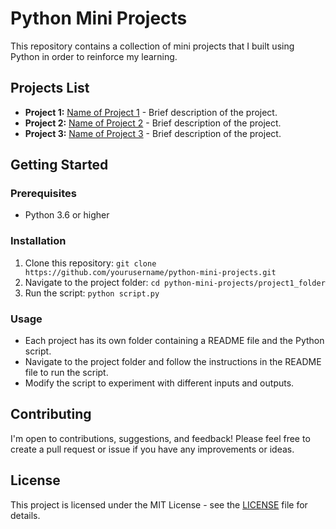 <!DOCTYPE html>
<html>
  <head>
    <meta charset="UTF-8">
  </head>
  <body>
    <h1>Python Mini Projects</h1>
    <p>This repository contains a collection of mini projects that I built using Python in order to reinforce my learning.</p>
    <h2>Projects List</h2>
    <ul>
      <li><strong>Project 1:</strong> <a href="/project1_folder">Name of Project 1</a> - Brief description of the project.</li>
      <li><strong>Project 2:</strong> <a href="/project2_folder">Name of Project 2</a> - Brief description of the project.</li>
      <li><strong>Project 3:</strong> <a href="/project3_folder">Name of Project 3</a> - Brief description of the project.</li>
    </ul>
    <h2>Getting Started</h2>
    <h3>Prerequisites</h3>
    <ul>
      <li>Python 3.6 or higher</li>
    </ul>
    <h3>Installation</h3>
    <ol>
      <li>Clone this repository: <code>git clone https://github.com/yourusername/python-mini-projects.git</code></li>
      <li>Navigate to the project folder: <code>cd python-mini-projects/project1_folder</code></li>
      <li>Run the script: <code>python script.py</code></li>
    </ol>
    <h3>Usage</h3>
    <ul>
      <li>Each project has its own folder containing a README file and the Python script.</li>
      <li>Navigate to the project folder and follow the instructions in the README file to run the script.</li>
      <li>Modify the script to experiment with different inputs and outputs.</li>
    </ul>
    <h2>Contributing</h2>
    <p>I'm open to contributions, suggestions, and feedback! Please feel free to create a pull request or issue if you have any improvements or ideas.</p>
    <h2>License</h2>
    <p>This project is licensed under the MIT License - see the <a href="/LICENSE">LICENSE</a> file for details.</p>
  </body>
</html>
